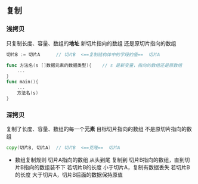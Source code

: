##  复制
###   浅拷贝
只复制长度、容量、数组的**地址** 
新切片指向的数组 还是原切片指向的数组
```go
切片B := 切片A 		// 切片B  <==复制结构体中的字段的值==  切片A
```
```go
func 方法名(s []数据元素的数据类型){	// s 是新变量，指向的数组还是原数组
	...
}
func main(){
	...
	方法名(s)
}
```



###   深拷贝
复制了长度、容量、数组的每一个**元素**
目标切片指向的数组 不是原切片指向的数组
```go
copy(切片B, 切片A)	// 切片B  <==克隆==  切片A
```

* 数组复制规则
切片A指向的数组 从头到尾 复制到 切片B指向的数组，直到切片B指向的数组装不下
若切片B的长度 小于切片A，复制有数据丢失
若切片B的长度 大于切片A，切片B后面的数据保持原值
